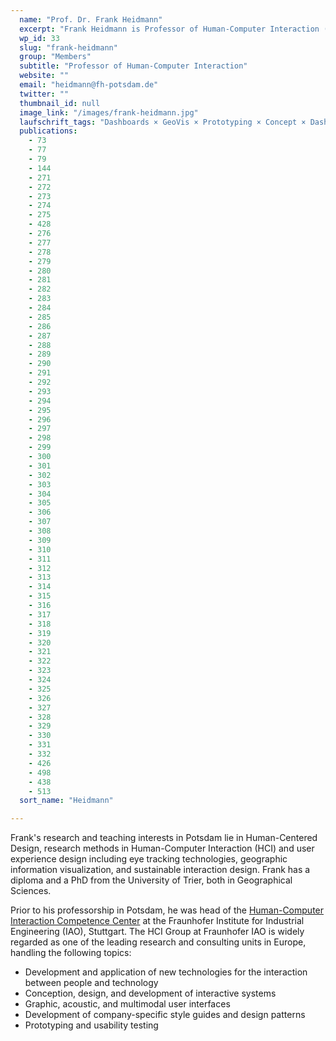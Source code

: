 ```yaml
---
  name: "Prof. Dr. Frank Heidmann"
  excerpt: "Frank Heidmann is Professor of Human-Computer Interaction (HCI) at the Potsdam University of Applied Sciences."
  wp_id: 33
  slug: "frank-heidmann"
  group: "Members"
  subtitle: "Professor of Human-Computer Interaction"
  website: ""
  email: "heidmann@fh-potsdam.de"
  twitter: ""
  thumbnail_id: null
  image_link: "/images/frank-heidmann.jpg"
  laufschrift_tags: "Dashboards × GeoVis × Prototyping × Concept × Dashboards × GeoVis × Prototyping"
  publications: 
    - 73
    - 77
    - 79
    - 144
    - 271
    - 272
    - 273
    - 274
    - 275
    - 428
    - 276
    - 277
    - 278
    - 279
    - 280
    - 281
    - 282
    - 283
    - 284
    - 285
    - 286
    - 287
    - 288
    - 289
    - 290
    - 291
    - 292
    - 293
    - 294
    - 295
    - 296
    - 297
    - 298
    - 299
    - 300
    - 301
    - 302
    - 303
    - 304
    - 305
    - 306
    - 307
    - 308
    - 309
    - 310
    - 311
    - 312
    - 313
    - 314
    - 315
    - 316
    - 317
    - 318
    - 319
    - 320
    - 321
    - 322
    - 323
    - 324
    - 325
    - 326
    - 327
    - 328
    - 329
    - 330
    - 331
    - 332
    - 426
    - 498
    - 438
    - 513
  sort_name: "Heidmann"

---
```

Frank's research and teaching interests in Potsdam lie in Human-Centered Design, research methods in Human-Computer Interaction (HCI) and user experience design including eye tracking technologies, geographic information visualization, and sustainable interaction design. Frank has a diploma and a PhD from the University of Trier, both in Geographical Sciences.

Prior to his professorship in Potsdam, he was head of the <a href="http://www.hci.iao.fraunhofer.de/" target="_blank" rel="noopener noreferrer">Human-Computer Interaction Competence Center</a> at the Fraunhofer Institute for Industrial Engineering (IAO), Stuttgart. The HCI Group at Fraunhofer IAO is widely regarded as one of the leading research and consulting units in Europe, handling the following topics:
<ul>
	<li>Development and application of new technologies for the interaction between people and technology</li>
	<li>Conception, design, and development of interactive systems</li>
	<li>Graphic, acoustic, and multimodal user interfaces</li>
	<li>Development of company-specific style guides and design patterns</li>
	<li>Prototyping and usability testing</li>
</ul>